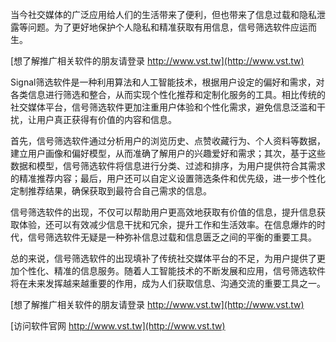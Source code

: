 当今社交媒体的广泛应用给人们的生活带来了便利，但也带来了信息过载和隐私泄露等问题。为了更好地保护个人隐私和精准获取有用信息，信号筛选软件应运而生。

[想了解推广相关软件的朋友请登录 http://www.vst.tw](http://www.vst.tw)

Signal筛选软件是一种利用算法和人工智能技术，根据用户设定的偏好和需求，对各类信息进行筛选和整合，从而实现个性化推荐和定制化服务的工具。相比传统的社交媒体平台，信号筛选软件更加注重用户体验和个性化需求，避免信息泛滥和干扰，让用户真正获得有价值的内容和信息。

首先，信号筛选软件通过分析用户的浏览历史、点赞收藏行为、个人资料等数据，建立用户画像和偏好模型，从而准确了解用户的兴趣爱好和需求；其次，基于这些数据和模型，信号筛选软件将信息进行分类、过滤和排序，为用户提供符合其需求的精准推荐内容；最后，用户还可以自定义设置筛选条件和优先级，进一步个性化定制推荐结果，确保获取到最符合自己需求的信息。

信号筛选软件的出现，不仅可以帮助用户更高效地获取有价值的信息，提升信息获取体验，还可以有效减少信息干扰和冗余，提升工作和生活效率。在信息爆炸的时代，信号筛选软件无疑是一种弥补信息过载和信息匮乏之间的平衡的重要工具。

总的来说，信号筛选软件的出现填补了传统社交媒体平台的不足，为用户提供了更加个性化、精准的信息服务。随着人工智能技术的不断发展和应用，信号筛选软件将在未来发挥越来越重要的作用，成为人们获取信息、沟通交流的重要工具之一。

[想了解推广相关软件的朋友请登录 http://www.vst.tw](http://www.vst.tw)


[访问软件官网 http://www.vst.tw](http://www.vst.tw)
